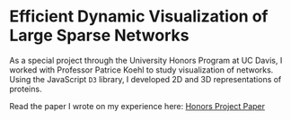 # Efficient Dynamic Visualization of Large Sparse Networks

As a special project through the University Honors Program at UC Davis, I worked with Professor Patrice Koehl to study visualization of networks. 
Using the JavaScript `D3` library, I developed 2D and 3D representations of proteins.

Read the paper I wrote on my experience here: [Honors Project Paper](https://rjoyhanna.github.io/Documents/Honors_Project_Paper.pdf)

